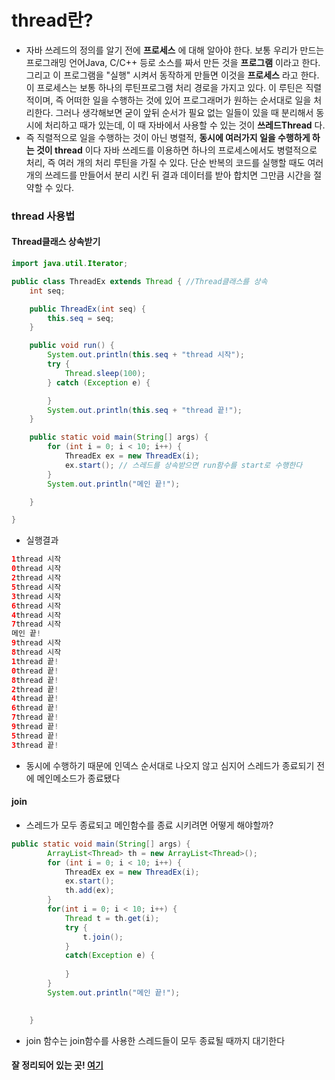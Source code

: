 # thread란?<br>
- 자바 쓰레드의 정의를 알기 전에 __프로세스__ 에 대해 알아야 한다. 
보통 우리가 만드는 프로그래밍 언어Java, C/C++ 등로 소스를 짜서 만든 것을 __프로그램__ 이라고 한다.
그리고 이 프로그램을 "실행" 시켜서 동작하게 만들면 이것을 __프로세스__ 라고 한다. 이 프로세스는 보통 하나의 루틴프로그램 처리 경로을 가지고 있다.
이 루틴은 직렬적이며, 즉 어떠한 일을 수행하는 것에 있어 프로그래머가 원하는 순서대로 일을 처리한다. 
그러나 생각해보면 굳이 앞뒤 순서가 필요 없는 일들이 있을 때 분리해서 동시에 처리하고 때가 있는데, 이 때 자바에서 사용할 수 있는 것이 __쓰레드Thread__ 다.
- 즉 직렬적으로 일을 수행하는 것이 아닌 병렬적, __동시에 여러가지 일을 수행하게 하는 것이 thread__ 이다
자바 쓰레드를 이용하면 하나의 프로세스에서도 병렬적으로 처리, 즉 여러 개의 처리 루틴을 가질 수 있다.
단순 반복의 코드를 실행할 때도 여러 개의 쓰레드를 만들어서 분리 시킨 뒤 결과 데이터를 받아 합치면 그만큼 시간을 절약할 수 있다.

### thread 사용법
#### Thread클래스 상속받기
```java
import java.util.Iterator;

public class ThreadEx extends Thread { //Thread클래스를 상속
	int seq;

	public ThreadEx(int seq) {
		this.seq = seq;
	}

	public void run() {
		System.out.println(this.seq + "thread 시작");
		try {
			Thread.sleep(100);
		} catch (Exception e) {

		}
		System.out.println(this.seq + "thread 끝!");
	}

	public static void main(String[] args) {
		for (int i = 0; i < 10; i++) {
			ThreadEx ex = new ThreadEx(i);
			ex.start(); // 스레드를 상속받으면 run함수를 start로 수행한다
		}
		System.out.println("메인 끝!");

	}

}

```
- 실행결과
```java
1thread 시작
0thread 시작
2thread 시작
5thread 시작
3thread 시작
6thread 시작
4thread 시작
7thread 시작
메인 끝!
9thread 시작
8thread 시작
1thread 끝!
0thread 끝!
8thread 끝!
2thread 끝!
4thread 끝!
6thread 끝!
7thread 끝!
9thread 끝!
5thread 끝!
3thread 끝!
```
- 동시에 수행하기 때문에 인덱스 순서대로 나오지 않고 심지어 스레드가 종료되기 전에 메인메소드가 종료됐다
#### join
- 스레드가 모두 종료되고 메인함수를 종료 시키려면 어떻게 해야할까?
```java
public static void main(String[] args) {
		ArrayList<Thread> th = new ArrayList<Thread>();
		for (int i = 0; i < 10; i++) {
			ThreadEx ex = new ThreadEx(i);
			ex.start();
			th.add(ex);
		}
		for(int i = 0; i < 10; i++) {
			Thread t = th.get(i);
			try {
				t.join();
			}
			catch(Exception e) {
				
			}
		}
		System.out.println("메인 끝!");
		

	}
```
- join 함수는 join함수를 사용한 스레드들이 모두 종료될 때까지 대기한다

#### 잘 정리되어 있는 곳! [여기](https://dailyworker.github.io/java-thread/)
